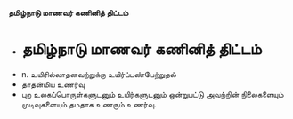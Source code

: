 **தமிழ்நாடு மாணவர் கணினித் திட்டம்**
- # தமிழ்நாடு மாணவர் கணினித் திட்டம்
- n. உயிரில்லாதனவற்றுக்கு உயிர்ப்பண்பேற்றுதல்
- தாதன்மிய உணர்வு
- புற உலகப்பொருள்களுடனும் உயிர்களுடனும் ஒன்றுபட்டு அவற்றின் நிலைகளையும் முடிவுகளையும் தமதாக உணரும் உணர்வு.

